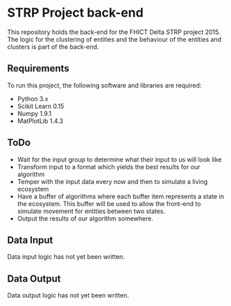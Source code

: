 STRP Project back-end
=======

This repository holds the back-end for the FHICT Delta STRP project 2015. The logic for the clustering of entities and the behaviour of the entities and clusters is part of the back-end.

Requirements
------------

To run this project, the following software and libraries are required:
* Python 3.x
* Scikit Learn 0.15
* Numpy 1.9.1
* MatPlotLib 1.4.3


ToDo
----

* Wait for the input group to determine what their input to us will look like
* Transform input to a format which yields the best results for our algorithm
* Temper with the input data every now and then to simulate a living ecosystem
* Have a buffer of algorithms where each buffer item represents a state in the ecosystem. This buffer will be used to allow the front-end to simulate movement for entities between two states.
* Output the results of our algorithm somewhere.


Data Input
----------

Data input logic has not yet been written.

Data Output
-----------

Data output logic has not yet been written.